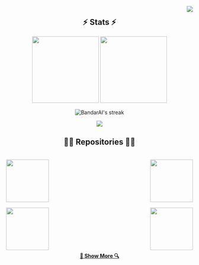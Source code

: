 <img align="right" src="https://visitor-badge.laobi.icu/badge?page_id=BandarAI">

<h2 align="center">⚡ Stats ⚡</h2>
<p align="center">
  <img height="180px" src="https://github-readme-stats.vercel.app/api?username=BandarAI&show_icons=true&theme=tokyonight&hide_border=true&bg_color=ffffff00" />
  <img height="180px" src="https://github-readme-stats.vercel.app/api/top-langs/?username=BandarAI&layout=compact&theme=tokyonight&hide_border=true&bg_color=ffffff00" />
</p>

<p align="center">
  <img alt="BandarAI's streak" src="https://github-readme-streak-stats-eight.vercel.app/?user=BandarAI&theme=tokyonight&hide_border=true&short_numbers=true"/>
</p>

<p align="center">
  <img src="https://github-readme-activity-graph.vercel.app/graph?username=BandarAI&theme=tokyonight&area=true&hide_border=true&bg_color=ffffff00" />
</p>

<!--~~~~~~~~~~~~~~~~~~~~~~~~~~~~~~-->

<!--
<h2 align="center">👨‍💻 Repositories 👨‍💻</h2>


<table align="center" border="0" cellspacing="0" cellpadding="0">
<tr>
<td>
<a href="https://github.com/BandarAI/SmartMethodsTraining" title="Smart-Methods COOP">
  <img height="115" src="https://github-readme-stats.vercel.app/api/pin/?username=BandarAI&repo=SmartMethodsTraining&theme=tokyonight&border_color=61dafb&border_radius=10">
</a>
</td>
<td>
<a href="https://github.com/BandarAI/Coderhub-Challenges" title="Coderhub Challenges">
  <img height="115" src="https://github-readme-stats.vercel.app/api/pin/?username=BandarAI&repo=Coderhub-Challenges&theme=tokyonight&border_color=61dafb&border_radius=10">
</a>
</td>
</tr>

<tr>
<td>
<a href="https://github.com/BandarAI/SmartMethodsTraining" title="Smart-Methods COOP">
  <img height="115" src="https://github-readme-stats.vercel.app/api/pin/?username=BandarAI&repo=SmartMethodsTraining&theme=tokyonight&border_color=61dafb&border_radius=10">
</a>
</td>
<td>
<a href="https://github.com/BandarAI/Coderhub-Challenges" title="Coderhub Challenges">
  <img height="115" src="https://github-readme-stats.vercel.app/api/pin/?username=BandarAI&repo=Coderhub-Challenges&theme=tokyonight&border_color=61dafb&border_radius=10">
</a>
</td>
</tr>
 
</table>
-->




<h2 align="center">👨‍💻 Repositories 👨‍💻</h2>
<br>
<div width="100%" align="center">
  <a align="left" href="https://github.com/BandarAI/SmartMethodsTraining" title="Smart-Methods COOP">
    <img align="left" height="115" src="https://github-readme-stats.vercel.app/api/pin/?username=BandarAI&repo=SmartMethodsTraining&theme=tokyonight&border_color=61dafb&border_radius=10">
  </a>
  <a align="right" href="https://github.com/BandarAI/Coderhub-Challenges" title="Coderhub Challenges">
    <img align="right" height="115" src="https://github-readme-stats.vercel.app/api/pin/?username=BandarAI&repo=Coderhub-Challenges&theme=tokyonight&border_color=61dafb&border_radius=10">
  </a>
</div>

<br/><br/><br/><br/><br/><br/>

<div width="100%" align="center">
  <a align="left" href="https://github.com/BandarAI/GRU-vs-LSTM-in-Arabic-Sentiment-Analysis" title="GRU-vs-LSTM-in-Arabic-Sentiment-Analysis">
    <img align="left" height="115" src="https://github-readme-stats.vercel.app/api/pin/?username=BandarAI&repo=GRU-vs-LSTM-in-Arabic-Sentiment-Analysis&theme=tokyonight&border_color=61dafb&border_radius=10">
  </a>
  <a align="right" href="https://github.com/BandarAI/CNN-Animal-Classification" title="CNN-Animal-Classification">
    <img align="right" height="115" src="https://github-readme-stats.vercel.app/api/pin/?username=BandarAI&repo=CNN-Animal-Classification&theme=tokyonight&border_color=61dafb&border_radius=10">
  </a>
</div>

<br/><br/><br/><br/><br/><br/>


<h4 align="center">
  <a href="https://github.com/BandarAI?tab=repositories" title="Show Repositories">🔎 Show More 🔍</a>
</h4>

